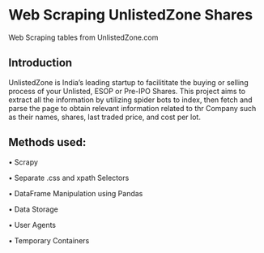 # Web Scraping UnlistedZone Shares
Web Scraping tables from UnlistedZone.com

## Introduction
UnlistedZone is India’s leading startup to facilititate the buying or selling process of your Unlisted, ESOP or Pre-IPO Shares. This project aims to extract all the information by utilizing spider bots to index, then fetch and parse the page to obtain relevant information related to thr Company such as their names, shares, last traded price, and cost per lot.

## Methods used:
• Scrapy

• Separate .css and xpath Selectors 

• DataFrame Manipulation using Pandas

• Data Storage

• User Agents

• Temporary Containers
